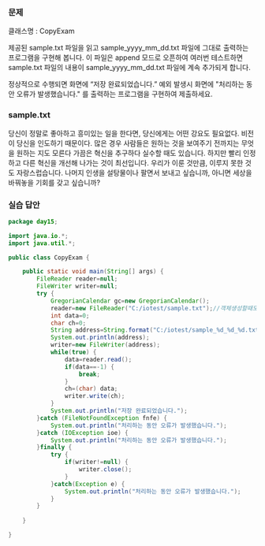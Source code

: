 ### 문제

클래스명 : CopyExam

제공된 sample.txt 파일을 읽고 
sample_yyyy_mm_dd.txt 파일에 그대로 출력하는 프로그램을
구현해 봅니다. 이 파일은 append 모드로 오픈하여
여러번 테스트하면 sample.txt 파일의 내용이 
sample_yyyy_mm_dd.txt 파일에  계속 추가되게 합니다.

정상적으로 수행되면 
화면에 “저장 완료되었습니다.”
예외 발생시
화면에 "처리하는 동안 오류가 발생했습니다."
를 출력하는 프로그램을 구현하여 제출하세요.



### sample.txt

당신이 정말로 좋아하고 흥미있는 일을 한다면,
당신에게는 어떤 강요도 필요없다.
비전이 당신을 인도하기 때문이다.
많은 경우 사람들은 원하는 것을 보여주기 전까지는 무엇을 원하는 지도 모른다
가끔은 혁신을 추구하다 실수할 때도 있습니다. 
하지만 빨리 인정하고 다른 혁신을 개선해 나가는 것이 최선입니다.
우리가 이룬 것만큼, 이루지 못한 것도 자랑스럽습니다.
나머지 인생을 설탕물이나 팔면서 보내고 싶습니까, 아니면 세상을 바꿔놓을 기회를 갖고 싶습니까?



### 실습 답안

```java
package day15;

import java.io.*;
import java.util.*;

public class CopyExam {

	public static void main(String[] args) {
		FileReader reader=null;
		FileWriter writer=null;
		try {
			GregorianCalendar gc=new GregorianCalendar();
			reader=new FileReader("C:/iotest/sample.txt");//객체생성할때도 try블럭 안에
			int data=0;
			char ch=0;
			String address=String.format("C:/iotest/sample_%d_%d_%d.txt",gc.get(Calendar.YEAR),gc.get(Calendar.MONTH)+1,gc.get(Calendar.DATE));
			System.out.println(address);
			writer=new FileWriter(address);
			while(true) {
				data=reader.read();
				if(data==-1) {
					break;
				}
				ch=(char) data;
				writer.write(ch);
			}
			System.out.println("저장 완료되었습니다.");
		}catch (FileNotFoundException fnfe) {
			System.out.println("처리하는 동안 오류가 발생했습니다.");
	    }catch (IOException ioe) {
	    	System.out.println("처리하는 동안 오류가 발생했습니다.");
	    }finally {
	    	try {
	    		if(writer!=null) {
	    			writer.close();
	    		}
	    	}catch(Exception e) {
	    		System.out.println("처리하는 동안 오류가 발생했습니다.");
	    	}
	    }
		
	}

}

```

